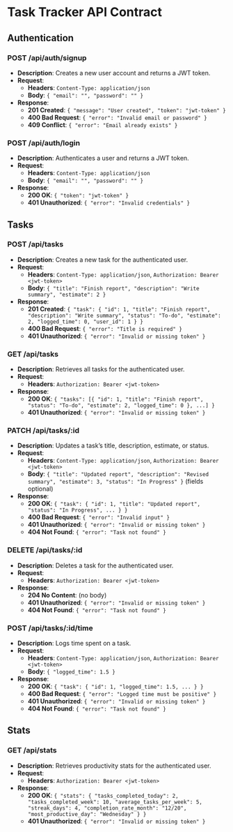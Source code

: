 # Task Tracker API Contract


## Authentication

### POST /api/auth/signup
- **Description**: Creates a new user account and returns a JWT token.
- **Request**:
  - **Headers**: `Content-Type: application/json`
  - **Body**: `{ "email": "", "password": "" }`
- **Response**:
  - **201 Created**: `{ "message": "User created", "token": "jwt-token" }`
  - **400 Bad Request**: `{ "error": "Invalid email or password" }`
  - **409 Conflict**: `{ "error": "Email already exists" }`


### POST /api/auth/login
- **Description**: Authenticates a user and returns a JWT token.
- **Request**:
  - **Headers**: `Content-Type: application/json`
  - **Body**: `{ "email": "", "password": "" }`
- **Response**:
  - **200 OK**: `{ "token": "jwt-token" }`
  - **401 Unauthorized**: `{ "error": "Invalid credentials" }`


## Tasks

### POST /api/tasks
- **Description**: Creates a new task for the authenticated user.
- **Request**:
  - **Headers**: `Content-Type: application/json`, `Authorization: Bearer <jwt-token>`
  - **Body**: `{ "title": "Finish report", "description": "Write summary", "estimate": 2 }`
- **Response**:
  - **201 Created**: `{ "task": { "id": 1, "title": "Finish report", "description": "Write summary", "status": "To-do", "estimate": 2, "logged_time": 0, "user_id": 1 } }`
  - **400 Bad Request**: `{ "error": "Title is required" }`
  - **401 Unauthorized**: `{ "error": "Invalid or missing token" }`


### GET /api/tasks
- **Description**: Retrieves all tasks for the authenticated user.
- **Request**:
  - **Headers**: `Authorization: Bearer <jwt-token>`
- **Response**:
  - **200 OK**: `{ "tasks": [{ "id": 1, "title": "Finish report", "status": "To-do", "estimate": 2, "logged_time": 0 }, ...] }`
  - **401 Unauthorized**: `{ "error": "Invalid or missing token" }`


### PATCH /api/tasks/:id
- **Description**: Updates a task’s title, description, estimate, or status.
- **Request**:
  - **Headers**: `Content-Type: application/json`, `Authorization: Bearer <jwt-token>`
  - **Body**: `{ "title": "Updated report", "description": "Revised summary", "estimate": 3, "status": "In Progress" }` (fields optional)
- **Response**:
  - **200 OK**: `{ "task": { "id": 1, "title": "Updated report", "status": "In Progress", ... } }`
  - **400 Bad Request**: `{ "error": "Invalid input" }`
  - **401 Unauthorized**: `{ "error": "Invalid or missing token" }`
  - **404 Not Found**: `{ "error": "Task not found" }`


### DELETE /api/tasks/:id
- **Description**: Deletes a task for the authenticated user.
- **Request**:
  - **Headers**: `Authorization: Bearer <jwt-token>`
- **Response**:
  - **204 No Content**: (no body)
  - **401 Unauthorized**: `{ "error": "Invalid or missing token" }`
  - **404 Not Found**: `{ "error": "Task not found" }`


### POST /api/tasks/:id/time
- **Description**: Logs time spent on a task.
- **Request**:
  - **Headers**: `Content-Type: application/json`, `Authorization: Bearer <jwt-token>`
  - **Body**: `{ "logged_time": 1.5 }`
- **Response**:
  - **200 OK**: `{ "task": { "id": 1, "logged_time": 1.5, ... } }`
  - **400 Bad Request**: `{ "error": "Logged time must be positive" }`
  - **401 Unauthorized**: `{ "error": "Invalid or missing token" }`
  - **404 Not Found**: `{ "error": "Task not found" }`


## Stats

### GET /api/stats
- **Description**: Retrieves productivity stats for the authenticated user.
- **Request**:
  - **Headers**: `Authorization: Bearer <jwt-token>`
- **Response**:
  - **200 OK**: `{ "stats": { "tasks_completed_today": 2, "tasks_completed_week": 10, "average_tasks_per_week": 5, "streak_days": 4, "completion_rate_month": "12/20", "most_productive_day": "Wednesday" } }`
  - **401 Unauthorized**: `{ "error": "Invalid or missing token" }`
